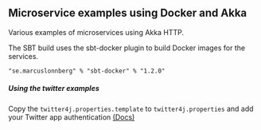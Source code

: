 Microservice examples using Docker and Akka
-

Various examples of microservices using Akka HTTP.

The SBT build uses the sbt-docker plugin to build Docker images for the services.

```"se.marcuslonnberg" % "sbt-docker" % "1.2.0"```

##### Using the twitter examples
Copy the ```twitter4j.properties.template``` to ```twitter4j.properties``` and add your Twitter app authentication [(Docs)](http://twitter4j.org/en/configuration.html)